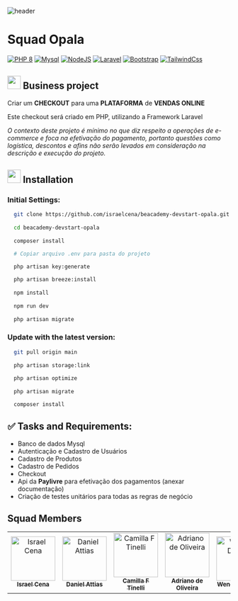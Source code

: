 ![header](https://pedrasecristais.com/wp-content/uploads/2018/06/PEDRA-OPALA-2-900x500.jpg)
# Squad Opala
[![PHP 8][Php.com]][Php-url]
[![Mysql][Mysql.com]][Mysql-url]
[![NodeJS][Nodejs.com]][Nodejs-url]
[![Laravel][Laravel.com]][Laravel-url]
[![Bootstrap][Bootstrap.com]][Bootstrap-url]
[![TailwindCss][TailwindCss.com]][TailwindCss-url]


## <img src="https://img.icons8.com/color/2x/group-of-projects.png" width="30"> Business project 

Criar um **CHECKOUT** para uma **PLATAFORMA** de **VENDAS ONLINE**

Este checkout será criado em PHP, utilizando a Framework Laravel

*O contexto deste projeto é mínimo no que diz respeito a operações de e-commerce e foca na efetivação do pagamento, portanto questões como logística, descontos e afins não serão levados em consideração na descrição e execução do projeto.*

## <img src="https://img.icons8.com/color/2x/settings.png" width="30"> Installation

### Initial Settings:

```bash
  git clone https://github.com/israelcena/beacademy-devstart-opala.git
  
  cd beacademy-devstart-opala
  
  composer install

  # Copiar arquivo .env para pasta do projeto

  php artisan key:generate
  
  php artisan breeze:install
 
  npm install
  
  npm run dev
  
  php artisan migrate
```

### Update with the latest version:

```bash
  git pull origin main
  
  php artisan storage:link
  
  php artisan optimize
  
  php artisan migrate

  composer install
```
## ✅ Tasks and Requirements:

- Banco de dados Mysql
- Autenticação e Cadastro de Usuários
- Cadastro de Produtos
- Cadastro de Pedidos
- Checkout
- Api da **Paylivre** para efetivação dos pagamentos (anexar documentação)
- Criação de testes unitários para todas as regras de negócio

## Squad Members

<table>
  <tr>
    <td align="center">
      <a href="https://github.com/israelcena">
        <img src="https://github.com/israelcena.png" width="100px;" alt="Israel Cena"/><br>
        <sub>
          <b>Israel Cena</b>
        </sub>
      </a>
    </td>
    <td align="center">
      <a href="https://github.com/attiasdan">
        <img src="https://github.com/attiasdan.png" width="100px;" alt="Daniel Attias"/><br>
        <sub>
          <b>Daniel Attias</b>
        </sub>
      </a>
    </td>
    <td align="center">
      <a href="https://github.com/camilaftin">
        <img src="https://github.com/camilaftin.png" width="100px;" alt="Camilla F Tinelli"/><br>
        <sub>
          <b>Camilla F Tinelli</b>
        </sub>
      </a>
    </td>
    <td align="center">
      <a href="https://github.com/adrianoarch">
        <img src="https://github.com/adrianoarch.png" width="100px;" alt="Adriano de Oliveira"/><br>
        <sub>
          <b>Adriano de Oliveira</b>
        </sub>
      </a>
    </td>
    <td align="center">
      <a href="https://github.com/Wendeldev87">
        <img src="https://github.com/Wendeldev87.png" width="100px;" alt="Wendel Duarte"/><br>
        <sub>
          <b>Wendel Duarte</b>
        </sub>
      </a>
    </td>            
    <td align="center">
      <a href="https://github.com/ErikMacedo">
        <img src="https://github.com/ErikMacedo.png" width="100px;" alt="Erik Macêdo"/><br>
        <sub>
          <b>Erik Macêdo</b>
        </sub>
      </a>
    </td>
  </tr>
</table>


<!-- LINKS & IMAGES -->
[Php.com]: https://img.shields.io/badge/PHP-777BB4?style=for-the-badge&logo=php&logoColor=white
[Php-url]: https://www.php.net

[Laravel.com]: https://img.shields.io/badge/Laravel-FF2D20?style=for-the-badge&logo=laravel&logoColor=white
[Laravel-url]: https://laravel.com

[Mysql.com]: https://img.shields.io/badge/MySQL-00000F?style=for-the-badge&logo=mysql&logoColor=white
[Mysql-url]: https://www.mysql.com

[Nodejs.com]: https://img.shields.io/badge/Node.js-43853D?style=for-the-badge&logo=node.js&logoColor=white
[Nodejs-url]: https://nodejs.org/en/

[TailwindCss.com]: https://img.shields.io/badge/Tailwind_CSS-38B2AC?style=for-the-badge&logo=tailwind-css&logoColor=white
[TailwindCss-url]: https://tailwindcss.com

[Bootstrap.com]: https://img.shields.io/badge/Bootstrap-563D7C?style=for-the-badge&logo=bootstrap&logoColor=white
[Bootstrap-url]: https://getbootstrap.com

